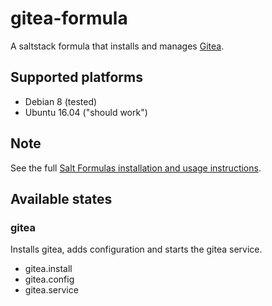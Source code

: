 # gitea-formula

A saltstack formula that installs and manages [Gitea](https://gitea.io).

## Supported platforms

- Debian 8 (tested)
- Ubuntu 16.04 ("should work")

## Note

See the full [Salt Formulas installation and usage instructions](http://docs.saltstack.com/en/latest/topics/development/conventions/formulas.html).

## Available states

### gitea

Installs gitea, adds configuration and starts the gitea service.

- gitea.install
- gitea.config
- gitea.service

